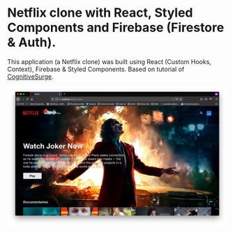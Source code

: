 # Netflix clone with React, Styled Components and Firebase (Firestore & Auth).

This application (a Netflix clone) was built using React (Custom Hooks, Context), Firebase & Styled Components. Based on tutorial of [CognitiveSurge](https://www.youtube.com/watch?v=x_EEwGe-a9o).

![Preview](screenshot.png?raw=true)
